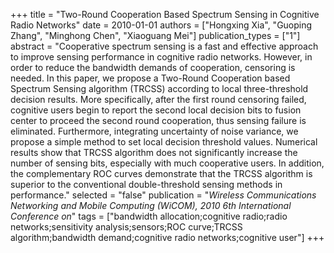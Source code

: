 +++
title = "Two-Round Cooperation Based Spectrum Sensing in Cognitive Radio Networks"
date = 2010-01-01
authors = ["Hongxing Xia", "Guoping Zhang", "Minghong Chen", "Xiaoguang Mei"]
publication_types = ["1"]
abstract = "Cooperative spectrum sensing is a fast and effective approach to improve sensing performance in cognitive radio networks. However, in order to reduce the bandwidth demands of cooperation, censoring is needed. In this paper, we propose a Two-Round Cooperation based Spectrum Sensing algorithm (TRCSS) according to local three-threshold decision results. More specifically, after the first round censoring failed, cognitive users begin to report the second local decision bits to fusion center to proceed the second round cooperation, thus sensing failure is eliminated. Furthermore, integrating uncertainty of noise variance, we propose a simple method to set local decision threshold values. Numerical results show that TRCSS algorithm does not significantly increase the number of sensing bits, especially with much cooperative users. In addition, the complementary ROC curves demonstrate that the TRCSS algorithm is superior to the conventional double-threshold sensing methods in performance."
selected = "false"
publication = "*Wireless Communications Networking and Mobile Computing (WiCOM), 2010 6th International Conference on*"
tags = ["bandwidth allocation;cognitive radio;radio networks;sensitivity analysis;sensors;ROC curve;TRCSS algorithm;bandwidth demand;cognitive radio networks;cognitive user"]
+++

